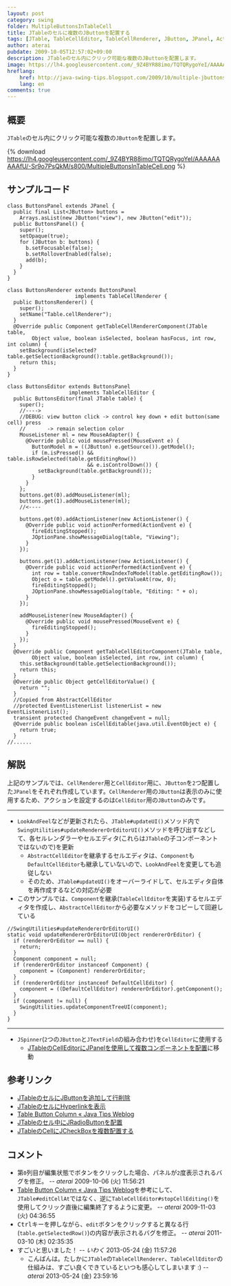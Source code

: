 ```yaml
---
layout: post
category: swing
folder: MultipleButtonsInTableCell
title: JTableのセルに複数のJButtonを配置する
tags: [JTable, TableCellEditor, TableCellRenderer, JButton, JPanel, ActionListener]
author: aterai
pubdate: 2009-10-05T12:57:02+09:00
description: JTableのセル内にクリック可能な複数のJButtonを配置します。
image: https://lh4.googleusercontent.com/_9Z4BYR88imo/TQTQRygoYeI/AAAAAAAAAfU/-Sr9o7PsQkM/s800/MultipleButtonsInTableCell.png
hreflang:
    href: http://java-swing-tips.blogspot.com/2009/10/multiple-jbuttons-in-jtable-cell.html
    lang: en
comments: true
---
```

## 概要
`JTable`のセル内にクリック可能な複数の`JButton`を配置します。

{% download https://lh4.googleusercontent.com/_9Z4BYR88imo/TQTQRygoYeI/AAAAAAAAAfU/-Sr9o7PsQkM/s800/MultipleButtonsInTableCell.png %}

## サンプルコード
<pre class="prettyprint"><code>class ButtonsPanel extends JPanel {
  public final List&lt;JButton&gt; buttons =
    Arrays.asList(new JButton("view"), new JButton("edit"));
  public ButtonsPanel() {
    super();
    setOpaque(true);
    for (JButton b: buttons) {
      b.setFocusable(false);
      b.setRolloverEnabled(false);
      add(b);
    }
  }
}
</code></pre>
<pre class="prettyprint"><code>class ButtonsRenderer extends ButtonsPanel
                      implements TableCellRenderer {
  public ButtonsRenderer() {
    super();
    setName("Table.cellRenderer");
  }
  @Override public Component getTableCellRendererComponent(JTable table,
        Object value, boolean isSelected, boolean hasFocus, int row, int column) {
    setBackground(isSelected?table.getSelectionBackground():table.getBackground());
    return this;
  }
}
</code></pre>
<pre class="prettyprint"><code>class ButtonsEditor extends ButtonsPanel
                    implements TableCellEditor {
  public ButtonsEditor(final JTable table) {
    super();
    //----&gt;
    //DEBUG: view button click -&gt; control key down + edit button(same cell) press
    //       -&gt; remain selection color
    MouseListener ml = new MouseAdapter() {
      @Override public void mousePressed(MouseEvent e) {
        ButtonModel m = ((JButton) e.getSource()).getModel();
        if (m.isPressed() &amp;&amp; table.isRowSelected(table.getEditingRow())
                          &amp;&amp; e.isControlDown()) {
          setBackground(table.getBackground());
        }
      }
    };
    buttons.get(0).addMouseListener(ml);
    buttons.get(1).addMouseListener(ml);
    //&lt;----

    buttons.get(0).addActionListener(new ActionListener() {
      @Override public void actionPerformed(ActionEvent e) {
        fireEditingStopped();
        JOptionPane.showMessageDialog(table, "Viewing");
      }
    });

    buttons.get(1).addActionListener(new ActionListener() {
      @Override public void actionPerformed(ActionEvent e) {
        int row = table.convertRowIndexToModel(table.getEditingRow());
        Object o = table.getModel().getValueAt(row, 0);
        fireEditingStopped();
        JOptionPane.showMessageDialog(table, "Editing: " + o);
      }
    });

    addMouseListener(new MouseAdapter() {
      @Override public void mousePressed(MouseEvent e) {
        fireEditingStopped();
      }
    });
  }
  @Override public Component getTableCellEditorComponent(JTable table,
        Object value, boolean isSelected, int row, int column) {
    this.setBackground(table.getSelectionBackground());
    return this;
  }
  @Override public Object getCellEditorValue() {
    return "";
  }
  //Copied from AbstractCellEditor
  //protected EventListenerList listenerList = new EventListenerList();
  transient protected ChangeEvent changeEvent = null;
  @Override public boolean isCellEditable(java.util.EventObject e) {
    return true;
  }
//......
</code></pre>

## 解説
上記のサンプルでは、`CellRenderer`用と`CellEditor`用に、`JButton`を`2`つ配置した`JPanel`をそれぞれ作成しています。`CellRenderer`用の`JButton`は表示のみに使用するため、アクションを設定するのは`CellEditor`用の`JButton`のみです。

- - - -
- `LookAndFeel`などが更新されたら、`JTable#updateUI()`メソッド内で`SwingUtilities#updateRendererOrEditorUI()`メソッドを呼び出すなどして、各セルレンダラーやセルエディタ(これらは`JTable`の子コンポーネントではないので)を更新
    - `AbstractCellEditor`を継承するセルエディタは、`Component`も`DefaultCellEditor`も継承していないので、`LookAndFeel`を変更しても追従しない
    - そのため、`JTable#updateUI()`をオーバーライドして、セルエディタ自体を再作成するなどの対応が必要
- このサンプルでは、`Component`を継承(`TableCellEditor`を実装)するセルエディタを作成し、`AbstractCellEditor`から必要なメソッドをコピーして回避している

<!-- dummy comment line for breaking list -->

<pre class="prettyprint"><code>//SwingUtilities#updateRendererOrEditorUI()
static void updateRendererOrEditorUI(Object rendererOrEditor) {
  if (rendererOrEditor == null) {
    return;
  }
  Component component = null;
  if (rendererOrEditor instanceof Component) {
    component = (Component) rendererOrEditor;
  }
  if (rendererOrEditor instanceof DefaultCellEditor) {
    component = ((DefaultCellEditor) rendererOrEditor).getComponent();
  }
  if (component != null) {
    SwingUtilities.updateComponentTreeUI(component);
  }
}
</code></pre>

- - - -
- `JSpinner`(`2`つの`JButton`と`JTextField`の組み合わせ)を`CellEditor`に使用する
    - [JTableのCellEditorにJPanelを使用して複数コンポーネントを配置](https://ateraimemo.com/Swing/PanelCellEditorRenderer.html)に移動

<!-- dummy comment line for breaking list -->

## 参考リンク
- [JTableのセルにJButtonを追加して行削除](https://ateraimemo.com/Swing/DeleteButtonInCell.html)
- [JTableのセルにHyperlinkを表示](https://ateraimemo.com/Swing/HyperlinkInTableCell.html)
- [Table Button Column « Java Tips Weblog](http://tips4java.wordpress.com/2009/07/12/table-button-column/)
- [JTableのセル中にJRadioButtonを配置](https://ateraimemo.com/Swing/RadioButtonsInTableCell.html)
- [JTableのCellにJCheckBoxを複数配置する](https://ateraimemo.com/Swing/CheckBoxesInTableCell.html)

<!-- dummy comment line for breaking list -->

## コメント
- 第`0`列目が編集状態でボタンをクリックした場合、パネルが`2`度表示されるバグを修正。 -- *aterai* 2009-10-06 (火) 11:56:21
- [Table Button Column « Java Tips Weblog](http://tips4java.wordpress.com/2009/07/12/table-button-column/)を参考にして、`JTable#editCellAt`ではなく、逆に`TableCellEditor#stopCellEditing()`を使用してクリック直後に編集終了するように変更。 -- *aterai* 2009-11-03 (火) 04:36:55
- <kbd>Ctrl</kbd>キーを押しながら、`edit`ボタンをクリックすると異なる行(`table.getSelectedRow()`)の内容が表示されるバグを修正。 -- *aterai* 2011-03-10 (木) 02:35:35
- すごいと思いました！ -- *いわく* 2013-05-24 (金) 11:57:26
    - こんばんは。たしかに`JTable`の`TableCellRenderer`、`TableCellEditor`の仕組みは、すごい良くできているといつも感心してしまいます :) -- *aterai* 2013-05-24 (金) 23:59:16

<!-- dummy comment line for breaking list -->
